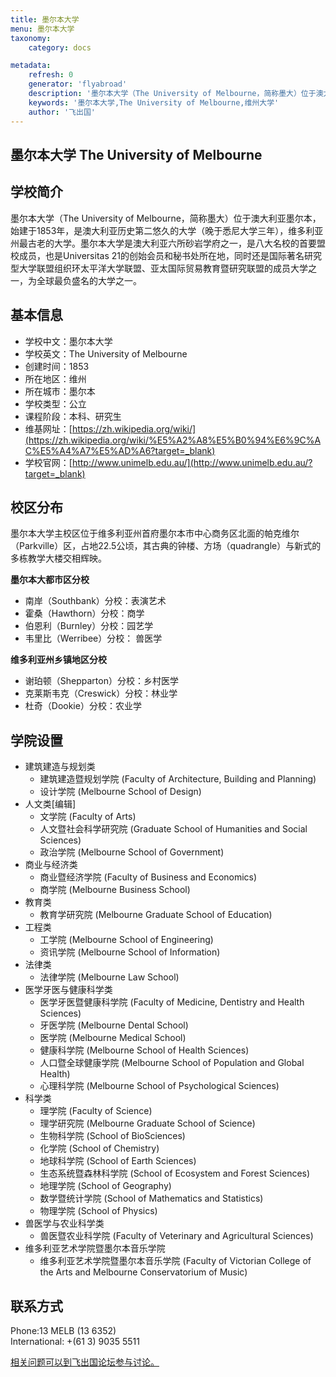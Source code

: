 ```yaml
---
title: 墨尔本大学
menu: 墨尔本大学
taxonomy:
    category: docs

metadata:
    refresh: 0
    generator: 'flyabroad'
    description: '墨尔本大学（The University of Melbourne，简称墨大）位于澳大利亚墨尔本，始建于1853年，是澳大利亚历史第二悠久的大学（晚于悉尼大学三年），维多利亚州最古老的大学。墨尔本大学是澳大利亚六所砂岩学府之一，是八大名校的首要盟校成员，也是Universitas 21的创始会员和秘书处所在地，同时还是国际著名研究型大学联盟组织环太平洋大学联盟、亚太国际贸易教育暨研究联盟的成员大学之一，为全球最负盛名的大学之一。'
    keywords: '墨尔本大学,The University of Melbourne,维州大学'
    author: '飞出国'
---
```


## 墨尔本大学 The University of Melbourne ##

## 学校简介 ##

墨尔本大学（The University of Melbourne，简称墨大）位于澳大利亚墨尔本，始建于1853年，是澳大利亚历史第二悠久的大学（晚于悉尼大学三年），维多利亚州最古老的大学。墨尔本大学是澳大利亚六所砂岩学府之一，是八大名校的首要盟校成员，也是Universitas 21的创始会员和秘书处所在地，同时还是国际著名研究型大学联盟组织环太平洋大学联盟、亚太国际贸易教育暨研究联盟的成员大学之一，为全球最负盛名的大学之一。

## 基本信息 ##

- 学校中文：墨尔本大学  
- 学校英文：The University of Melbourne  
- 创建时间：1853   
- 所在地区：维州    
- 所在城市：墨尔本  
- 学校类型：公立   
- 课程阶段：本科、研究生  
- 维基网址：[https://zh.wikipedia.org/wiki/](https://zh.wikipedia.org/wiki/%E5%A2%A8%E5%B0%94%E6%9C%AC%E5%A4%A7%E5%AD%A6?target=_blank)   
- 学校官网：[http://www.unimelb.edu.au/](http://www.unimelb.edu.au/?target=_blank)

## 校区分布 ##

墨尔本大学主校区位于维多利亚州首府墨尔本市中心商务区北面的帕克维尔（Parkville）区，占地22.5公顷，其古典的钟楼、方场（quadrangle）与新式的多栋教学大楼交相辉映。


**墨尔本大都市区分校**

- 南岸（Southbank）分校：表演艺术
- 霍桑（Hawthorn）分校：商学
- 伯恩利（Burnley）分校：园艺学
- 韦里比（Werribee）分校： 兽医学

**维多利亚州乡镇地区分校**

- 谢珀顿（Shepparton）分校：乡村医学
- 克莱斯韦克（Creswick）分校：林业学
- 杜奇（Dookie）分校：农业学

## 学院设置 ##

- 建筑建造与规划类
	- 建筑建造暨规划学院 (Faculty of Architecture, Building and Planning)
	- 设计学院 (Melbourne School of Design)
- 人文类[编辑]
	- 文学院 (Faculty of Arts)
	- 人文暨社会科学研究院 (Graduate School of Humanities and Social Sciences)
	- 政治学院 (Melbourne School of Government)
- 商业与经济类
	- 商业暨经济学院 (Faculty of Business and Economics)
	- 商学院 (Melbourne Business School)
- 教育类
	- 教育学研究院 (Melbourne Graduate School of Education)
- 工程类
	- 工学院 (Melbourne School of Engineering)
	- 资讯学院 (Melbourne School of Information)
- 法律类
	- 法律学院 (Melbourne Law School)
- 医学牙医与健康科学类
	- 医学牙医暨健康科学院 (Faculty of Medicine, Dentistry and Health Sciences)
	- 牙医学院 (Melbourne Dental School)
	- 医学院 (Melbourne Medical School)
	- 健康科学院 (Melbourne School of Health Sciences)
	- 人口暨全球健康学院 (Melbourne School of Population and Global Health)
	- 心理科学院 (Melbourne School of Psychological Sciences)
- 科学类
	- 理学院 (Faculty of Science)
	- 理学研究院 (Melbourne Graduate School of Science)
	- 生物科学院 (School of BioSciences)
	- 化学院 (School of Chemistry)
	- 地球科学院 (School of Earth Sciences)
	- 生态系统暨森林科学院 (School of Ecosystem and Forest Sciences)
	- 地理学院 (School of Geography)
	- 数学暨统计学院 (School of Mathematics and Statistics)
	- 物理学院 (School of Physics)
- 兽医学与农业科学类
	- 兽医暨农业科学院 (Faculty of Veterinary and Agricultural Sciences)
- 维多利亚艺术学院暨墨尔本音乐学院
	- 维多利亚艺术学院暨墨尔本音乐学院 (Faculty of Victorian College of the Arts and Melbourne Conservatorium of Music)

## 联系方式 ##


Phone:13 MELB (13 6352)   
International: +(61 3) 9035 5511


[相关问题可以到飞出国论坛参与讨论。](http://bbs.fcgvisa.com/t/17298?target=_blank)